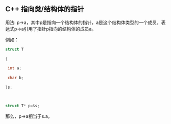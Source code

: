 ## C++ 指向类/结构体的指针

用法:
p->a，其中p是指向一个结构体的指针，a是这个结构体类型的一个成员。表达式p->a引用了指针p指向的结构体的成员a。

例如：

```cpp  
struct T 
   
{ 
   
 int a; 
   
 char b; 
   
}s; 
   

   
struct T* p=&s; 
```  

那么，p->a相当于s.a。
